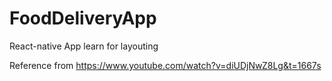 # FoodDeliveryApp
React-native App learn for layouting

Reference from https://www.youtube.com/watch?v=diUDjNwZ8Lg&t=1667s